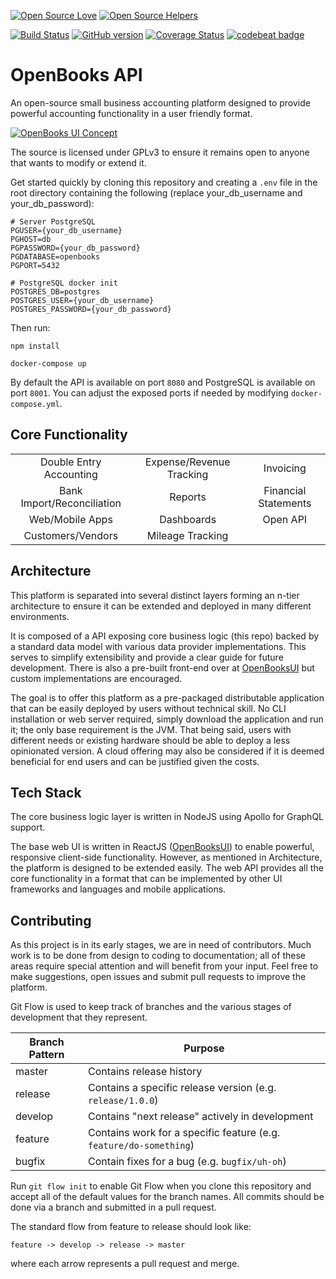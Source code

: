 [![Open Source Love](https://badges.frapsoft.com/os/v1/open-source.svg?v=102)](https://github.com/ellerbrock/open-source-badge/)
[![Open Source Helpers](https://www.codetriage.com/berryman17/openbooks/badges/users.svg)](https://www.codetriage.com/berryman17/openbooks)

[![Build Status](https://travis-ci.com/berryman17/OpenBooks.svg?branch=develop)](https://travis-ci.com/berryman17/OpenBooks)
[![GitHub version](https://badge.fury.io/gh/berryman17%2FOpenBooks.svg)](https://badge.fury.io/gh/berryman17%2FOpenBooks)
[![Coverage Status](https://coveralls.io/repos/github/berryman17/OpenBooks/badge.svg?branch=develop)](https://coveralls.io/github/berryman17/OpenBooks?branch=develop)
[![codebeat badge](https://codebeat.co/badges/e0e05c0e-5d64-48e9-bc0f-c9c71e48b3bc)](https://codebeat.co/projects/github-com-berryman17-openbooks-master)


# OpenBooks API

An open-source small business accounting platform designed to provide powerful accounting functionality in a user friendly format.

[![OpenBooks UI Concept](https://i.ibb.co/LJSfsn1/Open-Books-concept-01-25-2020.png "OpenBooks UI Concept")](https://github.com/berryman17/OpenBooksUI)

The source is licensed under GPLv3 to ensure it remains open to anyone that wants to modify or extend it. 

Get started quickly by cloning this repository and creating a `.env` file in the root directory containing the following (replace your_db_username and your_db_password):
```
# Server PostgreSQL
PGUSER={your_db_username}
PGHOST=db
PGPASSWORD={your_db_password}
PGDATABASE=openbooks
PGPORT=5432

# PostgreSQL docker init
POSTGRES_DB=postgres
POSTGRES_USER={your_db_username}
POSTGRES_PASSWORD={your_db_password}
```

Then run:
```
npm install

docker-compose up
```

By default the API is available on port `8080` and PostgreSQL is available on port `8001`. You can adjust the exposed ports if needed by modifying `docker-compose.yml`.

## Core Functionality
| | | |
|:-----:|:-----:|:-----:|
| Double Entry Accounting | Expense/Revenue Tracking | Invoicing |
| Bank Import/Reconciliation | Reports | Financial Statements |
| Web/Mobile Apps | Dashboards | Open API |
| Customers/Vendors | Mileage Tracking ||

## Architecture
This platform is separated into several distinct layers forming an n-tier architecture to ensure it can be extended and deployed in many different environments.

It is composed of a API exposing core business logic (this repo) backed by a standard data model with various data provider implementations. This serves to simplify extensibility and provide a clear guide for future development. There is also a pre-built front-end over at [OpenBooksUI](https://github.com/berryman17/OpenBooksUI) but custom implementations are encouraged.

The goal is to offer this platform as a pre-packaged distributable application that can be easily deployed by users without technical skill. No CLI installation or web server required, simply download the application and run it; the only base requirement is the JVM. That being said, users with different needs or existing hardware should be able to deploy a less opinionated version. A cloud offering may also be considered if it is deemed beneficial for end users and can be justified given the costs.

## Tech Stack
The core business logic layer is written in NodeJS using Apollo for GraphQL support. 

The base web UI is written in ReactJS ([OpenBooksUI](https://github.com/berryman17/OpenBooksUI)) to enable powerful, responsive client-side functionality. However, as mentioned in Architecture, the platform is designed to be extended easily. The web API provides all the core functionality in a format that can be implemented by other UI frameworks and languages and mobile applications.

## Contributing
As this project is in its early stages, we are in need of contributors. Much work is to be done from design to coding to documentation; all of these areas require special attention and will benefit from your input. Feel free to make suggestions, open issues and submit pull requests to improve the platform. 

Git Flow is used to keep track of branches and the various stages of development
that they represent.

| Branch Pattern | Purpose |
|-----|-----|
|master|Contains release history|
|release|Contains a specific release version (e.g. `release/1.0.0`)|
|develop|Contains "next release" actively in development|
|feature|Contains work for a specific feature (e.g. `feature/do-something`)|
|bugfix|Contain fixes for a bug (e.g. `bugfix/uh-oh`)|

Run `git flow init` to enable Git Flow when you clone this repository and accept all of the default values for the
branch names. All commits should be done via a branch and submitted in a pull request.

The standard flow from feature to release should look like:

    feature -> develop -> release -> master

where each arrow represents a pull request and merge.
